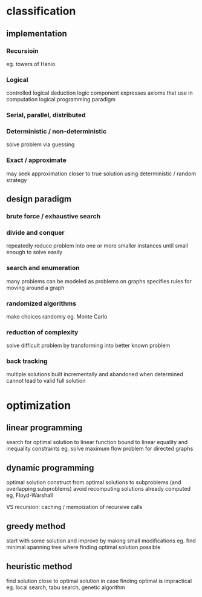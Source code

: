 # classification
## implementation
### Recursioin
eg. towers of Hanio

### Logical
controlled logical deduction
logic component expresses axioms that use in computation
logical programming paradigm

### Serial, parallel, distributed

### Deterministic / non-deterministic
solve problem via guessing

### Exact / approximate
may seek approximation closer to true solution using deterministic / random strategy

## design paradigm
### brute force / exhaustive search
### divide and conquer
repeatedly reduce problem into one or more smaller instances until small enough to solve easily

### search and enumeration
many problems can be modeled as problems on graphs
specifies rules for moving around a graph

### randomized algorithms
make choices randomly
eg. Monte Carlo 

### reduction of complexity
solve difficult problem by transforming into better known problem

### back tracking
multiple solutions built incrementally and abandoned when determined cannot lead to valid full solution


# optimization
## linear programming
search for optimal solution to linear function bound to linear equality and inequality constraints
eg. solve maximum flow problem for directed graphs

## dynamic programming
optimal solution construct from optimal solutions to subproblems (and overlapping subproblems)
avoid recomputing solutions already computed
eg, Floyd-Warshall

VS recursion: caching / memoization of recursive calls

## greedy method
start with some solution and improve by making small modifications
eg. find minimal spanning tree where finding optimal solution possible

## heuristic method
find solution close to optimal solution in case finding optimal is impractical
eg. local search, tabu search, genetic algorithm












